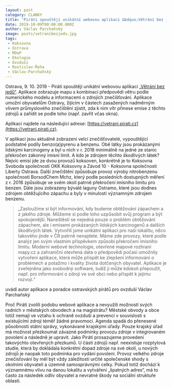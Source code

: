 ```yaml
---
layout: post
category: CLANKY
title: 'Piráti spouštějí unikátní webovou aplikaci &bdquo;Větrání bez jedů&ldquo;'
date: 2019-10-09T00:00:00.000Z
author: Václav Parchaňský
image: posts/vetranibezjedu.jpg
tags:
 - Koksovna
 - Ostrava
 - MOaP
 - Ekologie
 - Ovzduší
 - Rostislav-Řeha
 - Václav-Parchaňský
---
```


Ostrava, 9. 10. 2019 - Piráti spouštějí unikátní webovou aplikaci [&bdquo;Větrání bez jedů&ldquo;](https://vetrani.pirati.cz). Aplikace zobrazuje mapu s kombinací předpovědi větru podle numerického modelu a informacemi o zdrojích znečišťování. Aplikace umožní obyvatelům Ostravy, žijícím v částech zasažených nadměrným vlivem průmyslového znečištění zjistit, zda k nim vítr přinese emise z těchto zdrojů a zařídit se podle toho (např. zavřít včas okna). 

Aplikaci najdete na následující adrese: [https://vetrani.pirati.cz](https://vetrani.pirati.cz).

V aplikaci jsou aktuálně zobrazeni velcí znečišťovatelé, vypouštějící podstatné podíly benzo(a)pyrenu a benzenu. Obě látky jsou prokázanými lidskými karcinogeny a byl u nich v r. 2018 minimálně na jedné ze stanic překročen zákonný imisní limit. A kdo je zdrojem těchto škodlivých látek? Nejvíc emisí jde ze dvou provozů koksoven, konkrétně je to Koksovna Svoboda společnosti OKK Koksovny a Závod 10 - Koksovna společnosti Liberty Ostrava. Další znečištění způsobuje provoz výroby nitrobenzenu společnosti BorsodChem Mchz, který podle posledních dostupných měření z r. 2016 způsobuje ve svém okolí patrně překročení imisního limitu pro benzen. Dále jsou zobrazeny bývalé laguny Ostramo, které jsou dodnes zdrojem obtěžujícího zápachu a byly v minulosti významným zdrojem benzenu.

> &bdquo;Zasloužíme si být informováni, kdy budeme obtěžováni zápachem a z jakého zdroje. Můžeme si podle toho uzpůsobit svůj program a být spokojenější. Naneštěstí se nejedná pouze o problém obtěžování zápachem, ale i emisemi prokázaných lidských karcinogenů a dalších škodlivých látek. Vytvořili jsme unikátní aplikaci pro naši lokalitu, něco takového jinde v ČR patrně nenajdete. Máme zde provozy, které podle analýz jen svým vlastním příspěvkem způsobí překročení imisního limitu. Moderní webové technologie, otevřené mapové rozhraní mapy.cz a zahraniční otevřená data o předpovědi počasí umožnily vytvoření aplikace, která může přispět ke zlepšení informování o problémech a potažmo i kvality života dotčených obyvatel. Aplikace je zveřejněna jako svobodný software, tudíž ji může kdokoli přepoužít, např. pro informování o zdroji ve své obci nebo přispět k jejímu rozvoji.&ldquo;

uvádí autor aplikace a poradce ostravských pirátů pro ovzduší Václav Parchaňský 

Proč Piráti zvolili podobu webové aplikace a nevyužili možností svých radních v městských obvodech a na magistrátu? Městské obvody a obce totiž nemají ve vztahu k ochraně ovzduší a  prevenci v souvislosti s existujícími zdroji téměř žádné pravomoci. Agenda spadá do přenesené působnosti státní správy, vykonávané krajskými úřady. Pouze krajský úřad má možnost přezkoumat závazné podmínky provozu zdroje v integrovaném povolení a následně je upravit. Jako Piráti prosazujeme provedení takovýchto otevřených přezkumů. U části zdrojů např. neexistuje rozptylová studie, která by dokládala konkrétní dopad zdroje na své okolí, u nových zdrojů je naopak toto podmínka pro vydání povolení. Provoz velkého zdroje znečisťování by měl být vždy záležitostí určité společenské shody s okolními obyvateli a územně samosprávnými celky. Pokud totiž dochází k významnému vlivu na danou lokalitu a vytváření &bdquo;špatných adres&ldquo;, má to často za následek odliv obyvatel a nevratné škody na sociální struktuře oblasti. 